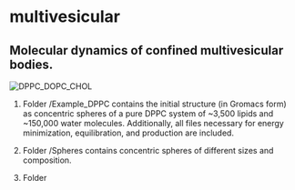 # multivesicular
## Molecular dynamics of confined multivesicular bodies.

![DPPC_DOPC_CHOL](https://github.com/diegomasone/multivesicular/assets/157829429/abac40ca-2c08-45d0-8c9c-b5f2c4b79160)

1) Folder /Example_DPPC contains the initial structure (in Gromacs form) as concentric spheres of a pure DPPC system of ~3,500 lipids and ~150,000 water molecules. Additionally, all files necessary for energy minimization, equilibration, and production are included.

2) Folder /Spheres contains concentric spheres of different sizes and composition.
   
3) Folder

